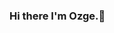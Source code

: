 ### Hi there I'm Ozge.👋

<!--
**ozgeersari/ozgeersari** is a ✨ _special_ ✨ repository because its `README.md` (this file) appears on your GitHub profile.

Here are some ideas to get you started:

- 🔭 I’m currently interested in SQL, Microsoft Access, Orange.
- 🌱 I’m currently learning Java, Phyton, R.
- 📫 LinkedIn Profile: https://www.linkedin.com/in/%C3%B6zge-nur-ersar%C4%B1-727013212
--> 
